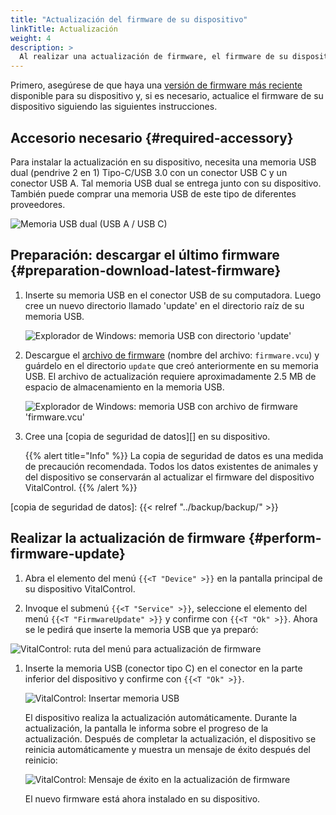 ```yaml
---
title: "Actualización del firmware de su dispositivo"
linkTitle: Actualización
weight: 4
description: >
  Al realizar una actualización de firmware, el firmware de su dispositivo VitalControl puede actualizarse a las últimas versiones disponibles.
---
```

Primero, asegúrese de que haya una [versión de firmware más reciente](../versions/) disponible para su dispositivo y, si es necesario, actualice el firmware de su dispositivo siguiendo las siguientes instrucciones.

## Accesorio necesario {#required-accessory}

Para instalar la actualización en su dispositivo, necesita una memoria USB dual (pendrive 2 en 1) Tipo-C/USB 3.0 con un conector USB C y un conector USB A. Tal memoria USB dual se entrega junto con su dispositivo. También puede comprar una memoria USB de este tipo de diferentes proveedores.

![Memoria USB dual (USB A / USB C)](/images/firmware/update/usb-dual-stick.svg "Memoria USB dual")
 
## Preparación: descargar el último firmware {#preparation-download-latest-firmware}

1. Inserte su memoria USB en el conector USB de su computadora. Luego cree un nuevo directorio llamado 'update' en el directorio raíz de su memoria USB.

    ![Explorador de Windows: memoria USB con directorio 'update'](../images/create-folder-update.png "Memoria USB: directorio 'update'")

1. Descargue el [archivo de firmware](/download/firmware.vcu) (nombre del archivo: `firmware.vcu`) y guárdelo en el directorio `update` que creó anteriormente en su memoria USB. El archivo de actualización requiere aproximadamente 2.5 MB de espacio de almacenamiento en la memoria USB.

    ![Explorador de Windows: memoria USB con archivo de firmware 'firmware.vcu'](../images/save-firmware-file.png "Memoria USB con archivo de firmware")

1. Cree una [copia de seguridad de datos][] en su dispositivo.

    {{% alert title="Info" %}}
La copia de seguridad de datos es una medida de precaución recomendada. Todos los datos existentes de animales y del dispositivo se conservarán al actualizar el firmware del dispositivo VitalControl.
    {{% /alert %}}

[copia de seguridad de datos]: {{< relref "../backup/backup/" >}}

## Realizar la actualización de firmware {#perform-firmware-update}

1. Abra el elemento del menú `{{<T "Device" >}}` en la pantalla principal de su dispositivo VitalControl.

1. Invoque el submenú `{{<T "Service" >}}`, seleccione el elemento del menú `{{<T "FirmwareUpdate" >}}` y confirme con `{{<T "Ok" >}}`. Ahora se le pedirá que inserte la memoria USB que ya preparó:

![VitalControl: ruta del menú para actualización de firmware](../images/firmware-update.png "Actualización de firmware")

1. Inserte la memoria USB (conector tipo C) en el conector en la parte inferior del dispositivo y confirme con `{{<T "Ok" >}}`.

    ![VitalControl: Insertar memoria USB](/images/firmware/update/plug-in-dual-usb-stick.svg "Insertar memoria USB")

    El dispositivo realiza la actualización automáticamente. Durante la actualización, la pantalla le informa sobre el progreso de la actualización. Después de completar la actualización, el dispositivo se reinicia automáticamente y muestra un mensaje de éxito después del reinicio:

   ![VitalControl: Mensaje de éxito en la actualización de firmware](../images/update-success.png "Éxito en la actualización de firmware")

   El nuevo firmware está ahora instalado en su dispositivo.
